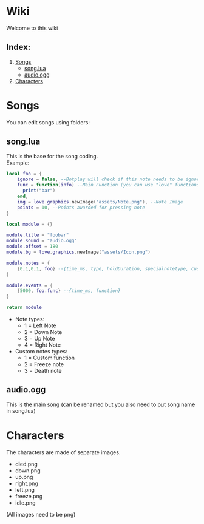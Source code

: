 # Wiki
Welcome to this wiki

## Index:
1. [Songs](#songs)
    - [song.lua](#songlua)
    - [audio.ogg](#audioogg)
2. [Characters](#characters)

# Songs
You can edit songs using folders:

## song.lua

This is the base for the song coding.  
Example:

```lua
local foo = {
    ignore = false, --Botplay will check if this note needs to be ignored (true for death notes, false for necessary notes)
    func = function(info) --Main Function (you can use "love" functions)
      print("bar")
    end,
    img = love.graphics.newImage("assets/Note.png"), --Note Image
    points = 10, --Points awarded for pressing note
}

local module = {}

module.title = "foobar"
module.sound = "audio.ogg"
module.offset = 180
module.bg = love.graphics.newImage("assets/Icon.png")

module.notes = {
    {0,1,0,1, foo} --{time_ms, type, holdDuration, specialnotetype, customfunc}
}

module.events = {
    {5000, foo.func} --{time_ms, function}
}

return module
```

- Note types:
    - 1 = Left Note
    - 2 = Down Note
    - 3 = Up Note
    - 4 = Right Note
- Custom notes types:
    - 1 = Custom function
    - 2 = Freeze note
    - 3 = Death note

## audio.ogg
This is the main song (can be renamed but you also need to put song name in song.lua)

# Characters 
The characters are made of separate images.
- died.png
- down.png
- up.png
- right.png
- left.png
- freeze.png
- idle.png

(All images need to be png)

